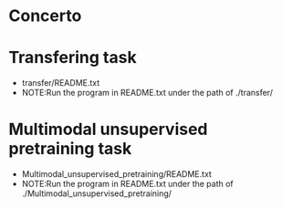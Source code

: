 # Concerto
# Transfering task
- transfer/README.txt
- NOTE:Run the program in README.txt under the path of ./transfer/
# Multimodal unsupervised pretraining task
- Multimodal_unsupervised_pretraining/README.txt
- NOTE:Run the program in README.txt under the path of ./Multimodal_unsupervised_pretraining/
